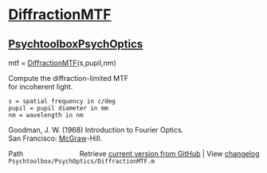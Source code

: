 # [DiffractionMTF](DiffractionMTF)
## [Psychtoolbox](Psychtoolbox)[PsychOptics](PsychOptics)

mtf = [DiffractionMTF](DiffractionMTF)(s,pupil,nm)  
  
Compute the diffraction-limited MTF  
for incoherent light.  
  
    s = spatial frequency in c/deg  
    pupil = pupil diameter in mm  
    nm = wavelength in nm  
  
Goodman, J. W. (1968) Introduction to Fourier Optics.   
San Francisco: [McGraw](McGraw)-Hill.  




<div class="code_header" style="text-align:right;">
  <span style="float:left;">Path&nbsp;&nbsp;</span> <span class="counter">Retrieve <a href=
  "https://raw.github.com/Psychtoolbox-3/Psychtoolbox-3/beta/Psychtoolbox/PsychOptics/DiffractionMTF.m">current version from GitHub</a> | View <a href=
  "https://github.com/Psychtoolbox-3/Psychtoolbox-3/commits/beta/Psychtoolbox/PsychOptics/DiffractionMTF.m">changelog</a></span>
</div>
<div class="code">
  <code>Psychtoolbox/PsychOptics/DiffractionMTF.m</code>
</div>

